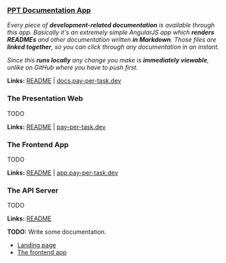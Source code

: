 ### [PPT Documentation App](http://docs.pay-per-task.dev)

*Every piece of **development-related documentation** is available through this app. Basically it's an extremely simple AngularJS app which **renders READMEs** and other documentation written **in Markdown**. Those files are **linked together**, so you can click through any documentation in an instant.*

*Since this **runs locally** any change you make is **immediately viewable**, unlike on GitHub where you have to push first.*

**Links:** [README](/webs/docs.pay-per-task.com/README.md) | [docs.pay-per-task.dev](http://docs.pay-per-task.dev)

### The Presentation Web

TODO

**Links:** [README](/webs/pay-per-task.com/README.md) | [pay-per-task.dev](http://pay-per-task.dev)

### The Frontend App

TODO

**Links:** [README](/webs/app.pay-per-task.com/README.md) | [app.pay-per-task.dev](http://app.pay-per-task.dev)

### The API Server

TODO

**Links:** [README](/webs/api.pay-per-task.com/README.md)

**TODO:** Write some documentation.

* [Landing page](pay-per-task.com/README.md)
* [The frontend app](app.pay-per-task.com/README.md)

